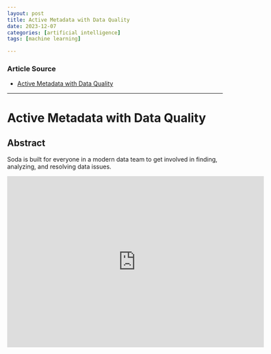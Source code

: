 ```yaml
---
layout: post
title: Active Metadata with Data Quality 
date: 2023-12-07
categories: [artificial intelligence]
tags: [machine learning]

---
```


### Article Source

* [Active Metadata with Data Quality](https://www.youtube.com/watch?v=YfhszOCwi0c)

---

# Active Metadata with Data Quality  

## Abstract

Soda is built for everyone in a modern data team to get involved in finding, analyzing, and resolving data issues.

<iframe width="600" height="400" src="https://www.youtube.com/embed/YfhszOCwi0c?si=8ex0xYgk4jGpi-4n" title="YouTube video player" frameborder="0" allow="accelerometer; autoplay; clipboard-write; encrypted-media; gyroscope; picture-in-picture; web-share" allowfullscreen></iframe>